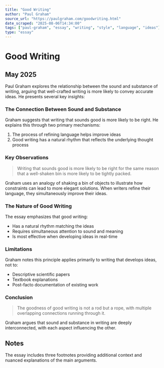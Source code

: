 ```yaml
---
title: "Good Writing"
author: "Paul Graham"
source_url: "https://paulgraham.com/goodwriting.html"
date_scraped: "2025-08-06T14:34:00"
tags: ["paul-graham", "essay", "writing", "style", "language", "ideas"]
type: "essay"
---
```


# Good Writing

## May 2025

Paul Graham explores the relationship between the sound and substance of writing, arguing that well-crafted writing is more likely to convey accurate ideas. He presents several key insights:

### The Connection Between Sound and Substance

Graham suggests that writing that sounds good is more likely to be right. He explains this through two primary mechanisms:

1. The process of refining language helps improve ideas
2. Good writing has a natural rhythm that reflects the underlying thought process

### Key Observations

> Writing that sounds good is more likely to be right for the same reason that a well-shaken bin is more likely to be tightly packed.

Graham uses an analogy of shaking a bin of objects to illustrate how constraints can lead to more elegant solutions. When writers refine their language, they simultaneously improve their ideas.

### The Nature of Good Writing

The essay emphasizes that good writing:
- Has a natural rhythm matching the ideas
- Requires simultaneous attention to sound and meaning
- Is most effective when developing ideas in real-time

### Limitations

Graham notes this principle applies primarily to writing that develops ideas, not to:
- Descriptive scientific papers
- Textbook explanations
- Post-facto documentation of existing work

### Conclusion

> The goodness of good writing is not a rod but a rope, with multiple overlapping connections running through it.

Graham argues that sound and substance in writing are deeply interconnected, with each aspect influencing the other.

## Notes

The essay includes three footnotes providing additional context and nuanced explanations of the main arguments.
